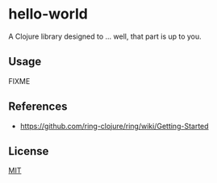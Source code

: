# hello-world

A Clojure library designed to ... well, that part is up to you.

## Usage

FIXME

## References

* https://github.com/ring-clojure/ring/wiki/Getting-Started

## License

[MIT](http://opensource.org/licenses/MIT)
